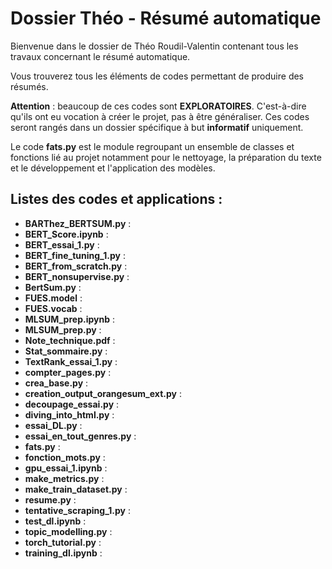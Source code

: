 # Dossier Théo - Résumé automatique

Bienvenue dans le dossier de Théo Roudil-Valentin contenant tous les travaux concernant le résumé automatique.

Vous trouverez tous les éléments de codes permettant de produire des résumés.

**Attention** : beaucoup de ces codes sont **EXPLORATOIRES**. C'est-à-dire qu'ils ont eu vocation à créer le projet, pas à être généraliser. Ces codes seront rangés dans un dossier spécifique à but **informatif** uniquement. 

Le code __fats.py__ est le module regroupant un ensemble de classes et fonctions lié au projet notamment pour le nettoyage, la préparation du texte et le développement et l'application des modèles.

## Listes des codes et applications :

* __BARThez_BERTSUM.py__ :
* __BERT_Score.ipynb__ :
* __BERT_essai_1.py__ :
* __BERT_fine_tuning_1.py__ :
* __BERT_from_scratch.py__ :
* __BERT_nonsupervise.py__ :
* __BertSum.py__ :
* __FUES.model__ :
* __FUES.vocab__ :
* __MLSUM_prep.ipynb__ :
* __MLSUM_prep.py__ :
* __Note_technique.pdf__ :
* __Stat_sommaire.py__ :
* __TextRank_essai_1.py__ :
* __compter_pages.py__ :
* __crea_base.py__ :
* __creation_output_orangesum_ext.py__ :
* __decoupage_essai.py__ :
* __diving_into_html.py__ :
* __essai_DL.py__ :
* __essai_en_tout_genres.py__ :
* __fats.py__ :
* __fonction_mots.py__ :
* __gpu_essai_1.ipynb__ :
* __make_metrics.py__ :
* __make_train_dataset.py__ :
* __resume.py__ :
* __tentative_scraping_1.py__ :
* __test_dl.ipynb__ :
* __topic_modelling.py__ :
* __torch_tutorial.py__ :
* __training_dl.ipynb__ :
